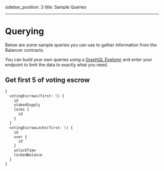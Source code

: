 sidebar_position: 3
title: Sample Queries

---

# Querying

Below are some sample queries you can use to gather information from the Balancer contracts.

You can build your own queries using a [GraphQL Explorer](https://graphiql-online.com/graphiql) and enter your endpoint to limit the data to exactly what you need.

## Get first 5 of voting escrow

```graphql
{
  votingEscrows(first: 5) {
    id
    stakedSupply
    locks {
      id
    }
  }
  votingEscrowLocks(first: 5) {
    id
    user {
      id
    }
    unlockTime
    lockedBalance
  }
}
```
